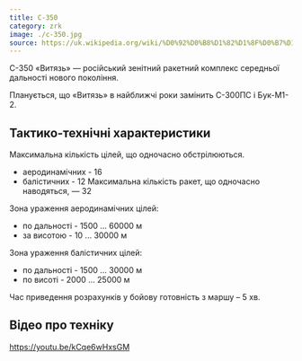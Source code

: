 ```yaml
---
title: С-350
category: zrk
image: ./c-350.jpg
source: https://uk.wikipedia.org/wiki/%D0%92%D0%B8%D1%82%D1%8F%D0%B7%D1%8C_(%D0%97%D0%A0%D0%9A)
---
```


С-350 «Витязь» — російський зенітний ракетний комплекс середньої дальності нового покоління.

Планується, що «Витязь» в найближчі роки замінить С-300ПС і Бук-М1-2.


## Тактико-технічні характеристики

Максимальна кількість цілей, що одночасно обстрілюються.

-   аеродинамічних - 16
-   балістичних - 12
    Максимальна кількість ракет, що одночасно наводяться, — 32

Зона ураження аеродинамічних цілей:

-   по дальності - 1500 ... 60000 м
-   за висотою - 10 ... 30000 м

Зона ураження балістичних цілей:

-   по дальності - 1500 ... 30000 м
-   по висоті - 2000 ... 25000 м

Час приведення розрахунків у бойову готовність з маршу – 5 хв.

## Відео про техніку 

https://youtu.be/kCqe6wHxsGM